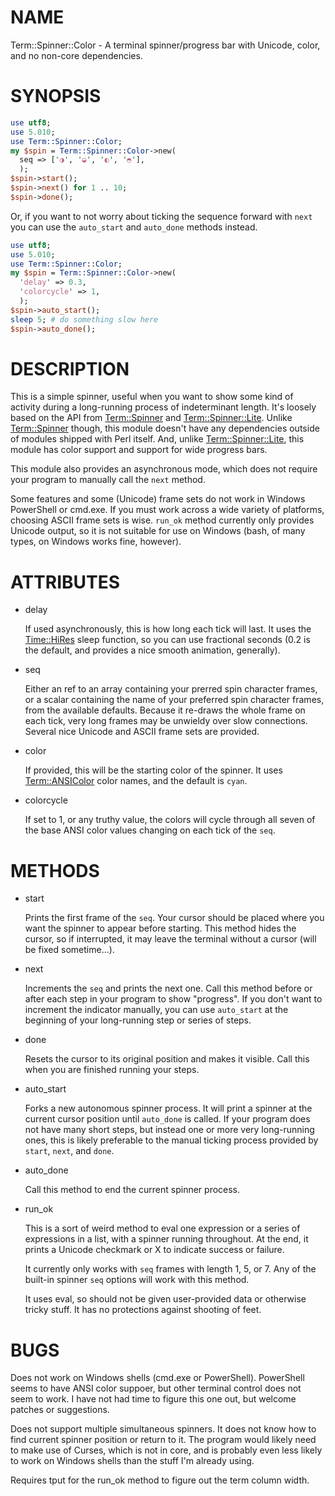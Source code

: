 # NAME

Term::Spinner::Color - A terminal spinner/progress bar with
Unicode, color, and no non-core dependencies.

# SYNOPSIS

```perl
use utf8;
use 5.010;
use Term::Spinner::Color;
my $spin = Term::Spinner::Color->new(
  seq => ['◑', '◒', '◐', '◓'],
  );
$spin->start();
$spin->next() for 1 .. 10;
$spin->done();
```

Or, if you want to not worry about ticking the sequence forward with `next`
you can use the `auto_start` and `auto_done` methods instead.

```perl
use utf8;
use 5.010;
use Term::Spinner::Color;
my $spin = Term::Spinner::Color->new(
  'delay' => 0.3,
  'colorcycle' => 1,
  );
$spin->auto_start();
sleep 5; # do something slow here
$spin->auto_done();
```

# DESCRIPTION

This is a simple spinner, useful when you want to show some kind of activity
during a long-running process of indeterminant length.  It's loosely based
on the API from [Term::Spinner](https://metacpan.org/pod/Term::Spinner) and [Term::Spinner::Lite](https://metacpan.org/pod/Term::Spinner::Lite).  Unlike
[Term::Spinner](https://metacpan.org/pod/Term::Spinner) though, this module doesn't have any dependencies outside
of modules shipped with Perl itself. And, unlike [Term::Spinner::Lite](https://metacpan.org/pod/Term::Spinner::Lite), this
module has color support and support for wide progress bars.

This module also provides an asynchronous mode, which does not require your
program to manually call the `next` method.

Some features and some (Unicode) frame sets do not work in Windows PowerShell
or cmd.exe. If you must work across a wide variety of platforms, choosing
ASCII frame sets is wise. `run_ok` method currently only provides Unicode
output, so it is not suitable for use on Windows (bash, of many types, on
Windows works fine, however).

# ATTRIBUTES

- delay

    If used asynchronously, this is how long each tick will last. It uses the
    [Time::HiRes](https://metacpan.org/pod/Time::HiRes) sleep function, so you can use fractional seconds (0.2 is the
    default, and provides a nice smooth animation, generally).

- seq

    Either an ref to an array containing your prerred spin character frames, or
    a scalar containing the name of your preferred spin character frames, from
    the available defaults. Because it re-draws the whole frame on each tick,
    very long frames may be unwieldy over slow connections. Several nice Unicode
    and ASCII frame sets are provided.

- color

    If provided, this will be the starting color of the spinner. It uses
    [Term::ANSIColor](https://metacpan.org/pod/Term::ANSIColor) color names, and the default is `cyan`.

- colorcycle

    If set to 1, or any truthy value, the colors will cycle through all seven
    of the base ANSI color values changing on each tick of the `seq`.

# METHODS

- start

    Prints the first frame of the `seq`. Your cursor should be placed where
    you want the spinner to appear before starting. This method hides the
    cursor, so if interrupted, it may leave the terminal without a cursor (will
    be fixed sometime...).

- next

    Increments the `seq` and prints the next one. Call this method before or
    after each step in your program to show "progress". If you don't want to
    increment the indicator manually, you can use `auto_start` at the beginning
    of your long-running step or series of steps.

- done

    Resets the cursor to its original position and makes it visible. Call this
    when you are finished running your steps.

- auto\_start

    Forks a new autonomous spinner process. It will print a spinner at the
    current cursor position until `auto_done` is called. If your program does
    not have many short steps, but instead one or more very long-running ones,
    this is likely preferable to the manual ticking process provided by `start`,
    `next`, and `done`.

- auto\_done

    Call this method to end the current spinner process.

- run\_ok

    This is a sort of weird method to eval one expression or a series of
    expressions in a list, with a spinner running throughout. At the end,
    it prints a Unicode checkmark or X to indicate success or failure.

    It currently only works with `seq` frames with length 1, 5, or 7. Any of the
    built-in spinner `seq` options will work with this method.

    It uses eval, so should not be given user-provided data or otherwise
    tricky stuff. It has no protections against shooting of feet.

# BUGS

Does not work on Windows shells (cmd.exe or PowerShell). PowerShell seems
to have ANSI color suppoer, but other terminal control does not seem to
work. I have not had time to figure this one out, but welcome patches or
suggestions.

Does not support multiple simultaneous spinners. It does not know how to
find current spinner position or return to it. The program would likely
need to make use of Curses, which is not in core, and is probably even
less likely to work on Windows shells than the stuff I'm already using.

Requires tput for the run\_ok method to figure out the term column width.
